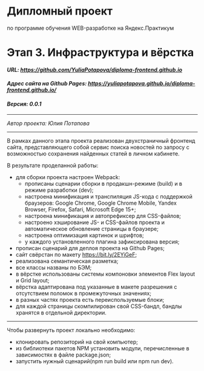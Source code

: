 # Дипломный проект
по программе обучения WEB-разработке на Яндекс.Практикум

# Этап 3. **Инфраструктура и вёрстка**
#### ***URL: <https://github.com/YuliaPotapova/diploma-frontend.github.io>***
#### ***Адрес сайта на Github Pages: <https://yuliapotapova.github.io/diploma-frontend.github.io/>***
#### ***Версия: 0.0.1***

***
*Автор проекта: Юлия Потапова*
***

В рамках данного этапа проекта реализован двухстраничный фронтенд сайта, представляющего собой сервис поиска новостей по запросу с возможностью сохранения найденных статей в личном кабинете.


В результате проделанной работы:
* для сборки проекта настроен Webpack:
  - прописаны сценарии сборки в продакшн-режиме (build) и в режиме разработки (dev);
  - настроена минификация и транспиляция JS-кода с поддержкой браузеров: Google Chrome, Google Chrome Mobile, Yandex Browser, Firefox, Safari, Microsoft Edge 15+;
  - настроена минификация и автопрефиксер для CSS-файлов;
  - настроено хэширование JS- и CSS-файлов проекта и автоматическое обновление страницы в браузере;
  - настроена оптимизация картинок и шрифтов;
  - у каждого установленного плагина зафиксирована версия;
* прописан сценарий для деплоя проекта на Github Pages;
* сайт свёрстан по макету https://bit.ly/2EYiGeF;
* реализована семантическая разметка;
* все классы названы по БЭМ;
* в вёрстке использованы системы компоновки элементов Flex layout и Grid layout;
* вёрстка адаптирована под указанные в макете разрешения с отсутствием поломок в промежуточных значениях;
* в разных частях проекта есть переиспользуемые блоки;
* для каждой страницы скомпилирован свой CSS-бандл, бандлы хранятся в отдельной директории.

***
Чтобы развернуть проект локально необходимо:
* клонировать репозиторий на свой компьютер;
* из библиотеки пакетов NPM установить модули, перечисленные в зависимостях в файле package.json;
* запустить нужный сценарий(npm run build или npm run dev).
